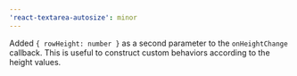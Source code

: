 ```yaml
---
'react-textarea-autosize': minor
---
```


Added `{ rowHeight: number }` as a second parameter to the `onHeightChange` callback. This is useful to construct custom behaviors according to the height values.
